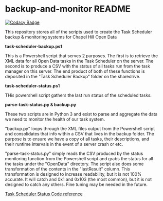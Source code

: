 # backup-and-monitor README

[![Codacy Badge](https://api.codacy.com/project/badge/Grade/5a7ea515a9014b9a9fd39c0492299661)](https://app.codacy.com/app/TownofChapelHill/backup-and-monitor?utm_source=github.com&utm_medium=referral&utm_content=townofchapelhill/backup-and-monitor&utm_campaign=Badge_Grade_Dashboard)

This repository stores all of the scripts used to create the Task Scheduler backup &amp; monitoring systems for Chapel Hill Open Data

<strong>task-scheduler-backup.ps1</strong>

This is a Powershell script that serves 2 purposes.  The first is to retrieve the XML data for all Open Data tasks in the Task Scheduler on the server.  The second is to produce a CSV with the status of all tasks run from the task manager on this server.  The end product of both of these functions is deposited in the "Task Scheduler Backup" folder on the sharedrive.

<strong>task-scheduler-status.ps1</strong>

THis powershell script gathers the last run status of the scheduled tasks.

<strong>parse-task-status.py & backup.py</strong>

These two scripts are in Python 3 and exist to parse and aggregate the data we need to monitor the health of our task system.  

"backup.py" loops through the XML files output from the Powershell script and consolidates that info within a CSV that lives in the backup folder.  The purpose is to ensure we have a copy of all tasks, their descriptions, and their runtime intervals in the event of a server crash or etc.

"parse-task-status.py" simply reads the CSV produced by the status monitoring function from the Powershell script and grabs the status for all the tasks under the "OpenData" directory.  The script also does some transformation of the contents in the "lastResult" column.  This transformation is designed to increase readability, but it is not 100% accurate.  It will catch and 0x1 and 0x103 (the most common), but it is not designed to catch any others.  Fine tuning may be needed in the future.

[Task Scheduler Status Code reference](https://docs.microsoft.com/en-us/windows/win32/taskschd/task-scheduler-error-and-success-constants)
